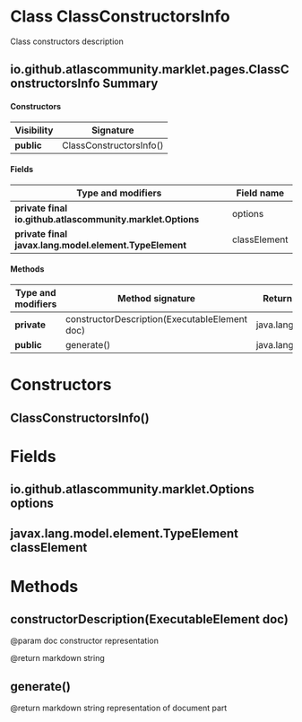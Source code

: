 Class ClassConstructorsInfo
===========================
Class constructors description

io.github.atlascommunity.marklet.pages.ClassConstructorsInfo Summary
-------
#### Constructors
| Visibility | Signature               |
| ---------- | ----------------------- |
| **public** | ClassConstructorsInfo() |
#### Fields
| Type and modifiers                                         | Field name   |
| ---------------------------------------------------------- | ------------ |
| **private final io.github.atlascommunity.marklet.Options** | options      |
| **private final javax.lang.model.element.TypeElement**     | classElement |
#### Methods
| Type and modifiers | Method signature                              | Return type      |
| ------------------ | --------------------------------------------- | ---------------- |
| **private**        | constructorDescription(ExecutableElement doc) | java.lang.String |
| **public**         | generate()                                    | java.lang.String |

Constructors
============
ClassConstructorsInfo()
-----------------------


Fields
======
io.github.atlascommunity.marklet.Options options
------------------------------------------------

javax.lang.model.element.TypeElement classElement
-------------------------------------------------


Methods
=======
constructorDescription(ExecutableElement doc)
---------------------------------------------


@param doc constructor representation

@return markdown string



generate()
----------


@return markdown string representation of document part




